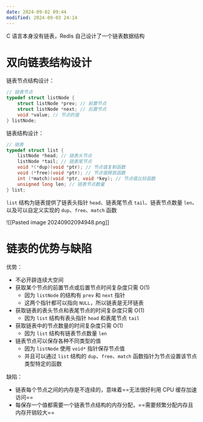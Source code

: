 ```yaml
---
date: 2024-09-02 09:44
modified: 2024-09-03 24:14
---
```


C 语言本身没有链表，Redis 自己设计了一个链表数据结构

# 双向链表结构设计

链表节点结构设计：

```c
// 链表节点
typedef struct listNode {
    struct listNode *prev; // 前置节点
    struct listNode *next; // 后置节点
    void *value; // 节点的值
} listNode;
```

链表结构设计：

```c
// 链表
typedef struct list {
    listNode *head; // 链表头节点
    listNode *tail; // 链表尾节点
    void *(*dup)(void *ptr); // 节点值复制函数
    void (*free)(void *ptr); // 节点值释放函数
    int (*match)(void *ptr, void *key); // 节点值比较函数
    unsigned long len; // 链表节点数量
} list;
```

`list` 结构为链表提供了链表头指针 `head`、链表尾节点 `tail`、链表节点数量 `len`、以及可以自定义实现的 `dup`、`free`、`match` 函数

![[Pasted image 20240902094948.png]]

# 链表的优势与缺陷

优势：

- 不必开辟连续大空间
- 获取某个节点的前置节点或后置节点时间复杂度只需 O(1)
	- 因为 `listNode` 的结构有 `prev` 和 `next` 指针
	- 这两个指针都可以指向 `NULL`，所以链表是无环链表
- 获取链表的表头节点和表尾节点的时间复杂度只需 O(1)
	- 因为 `list` 结构有表头指针 `head` 和表尾节点 `tail`
- 获取链表中的节点数量的时间复杂度只需 O(1)
	- 因为 `list` 结构有链表节点数量 `len`
- 链表节点可以保存各种不同类型的值
	- 因为 `listNode` 使用 `void*` 指针保存节点值
	- 并且可以通过 `list` 结构的 `dup`、`free`、`match` 函数指针为节点设置该节点类型特定的函数

缺陷：

- 链表每个节点之间的内存是不连续的，意味着==无法很好利用 CPU 缓存加速访问==
- 每保存一个值都需要一个链表节点结构的内存分配，==需要频繁分配内存且内存开销较大==
